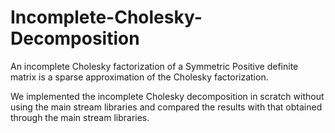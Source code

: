 # Incomplete-Cholesky-Decomposition

An incomplete Cholesky factorization of a Symmetric Positive definite matrix is a sparse approximation
of the Cholesky factorization. 

We implemented the incomplete Cholesky decomposition in scratch without using the main stream libraries and compared the results with that obtained through the main stream libraries.
